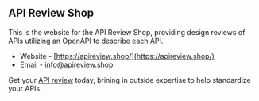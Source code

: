 ## API Review Shop
This is the website for the API Review Shop, providing design reviews of APIs utilizing an OpenAPI to describe each API.

- Website - [https://apireview.shop/](https://apireview.shop/)
- Email - [info@apireview.shop](info@apireview.shop)

Get your [API review](https://apireview.shop/#review) today, brining in outside expertise to help standardize your APIs.